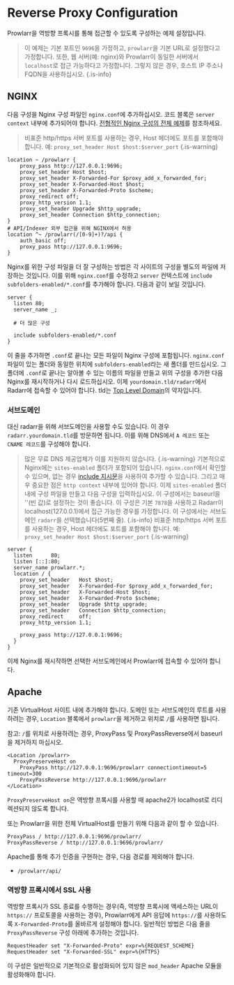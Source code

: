 # Reverse Proxy Configuration

Prowlarr을 역방향 프록시를 통해 접근할 수 있도록 구성하는 예제 설정입니다.

> 이 예제는 기본 포트인 `9696`을 가정하고, `prowlarr`을 기본 URL로 설정했다고 가정합니다. 또한, 웹 서버(예: nginx)와 Prowlarr이 동일한 서버에서 `localhost`로 접근 가능하다고 가정합니다. 그렇지 않은 경우, 호스트 IP 주소나 FQDN을 사용하십시오.
{.is-info}

## NGINX

다음 구성을 Nginx 구성 파일인 `nginx.conf`에 추가하십시오. 코드 블록은 `server context` 내부에 추가되어야 합니다. [전형적인 Nginx 구성의 전체 예제](https://www.nginx.com/resources/wiki/start/topics/examples/full/)를 참조하세요.

> 비표준 http/https 서버 포트를 사용하는 경우, Host 헤더에도 포트를 포함해야 합니다. 예: `proxy_set_header Host $host:$server_port` {.is-warning}

```nginx
location ~ /prowlarr {
    proxy_pass http://127.0.0.1:9696;
    proxy_set_header Host $host;
    proxy_set_header X-Forwarded-For $proxy_add_x_forwarded_for;
    proxy_set_header X-Forwarded-Host $host;
    proxy_set_header X-Forwarded-Proto $scheme;
    proxy_redirect off;
    proxy_http_version 1.1;
    proxy_set_header Upgrade $http_upgrade;
    proxy_set_header Connection $http_connection;
}
# API/Indexer 외부 접근을 위해 NGINX에서 허용
location ^~ /prowlarr(/[0-9]+)?/api {
    auth_basic off;
    proxy_pass http://127.0.0.1:9696;
}
```

Nginx를 위한 구성 파일을 더 잘 구성하는 방법은 각 사이트의 구성을 별도의 파일에 저장하는 것입니다. 이를 위해 `nginx.conf`를 수정하고 `server` 컨텍스트에 `include subfolders-enabled/*.conf`를 추가해야 합니다. 다음과 같이 보일 것입니다.

```nginx
server {
  listen 80;
  server_name _;
  
  # 더 많은 구성
  
  include subfolders-enabled/*.conf
}
```

이 줄을 추가하면 `.conf`로 끝나는 모든 파일이 Nginx 구성에 포함됩니다. `nginx.conf` 파일이 있는 폴더와 동일한 위치에 `subfolders-enabled`라는 새 폴더를 만드십시오. 그 폴더에 `.conf`로 끝나는 알아볼 수 있는 이름의 파일을 만들고 위의 구성을 추가한 다음 Nginx를 재시작하거나 다시 로드하십시오. 이제 `yourdomain.tld/radarr`에서 Radarr에 접속할 수 있어야 합니다. tld는 [Top Level Domain](https://en.wikipedia.org/wiki/List_of_Internet_top-level_domains)의 약자입니다.

### 서브도메인

대신 radarr을 위해 서브도메인을 사용할 수도 있습니다. 이 경우 `radarr.yourdomain.tld`를 방문하면 됩니다. 이를 위해 DNS에서 `A 레코드` 또는 `CNAME 레코드`를 구성해야 합니다.
> 많은 무료 DNS 제공업체가 이를 지원하지 않습니다. {.is-warning}
기본적으로 Nginx에는 `sites-enabled` 폴더가 포함되어 있습니다. `nginx.conf`에서 확인할 수 있으며, 없는 경우 [include 지시문](http://nginx.org/en/docs/ngx_core_module.html#include)을 사용하여 추가할 수 있습니다. 그리고 매우 중요한 점은 `http context` 내부에 있어야 합니다. 이제 `sites-enabled` 폴더 내에 구성 파일을 만들고 다음 구성을 입력하십시오.
> 이 구성에서는 baseurl을 ''(빈 값)로 설정하는 것이 좋습니다. 이 구성은 기본 `7878`을 사용하고 Radarr이 localhost(127.0.0.1)에서 접근 가능한 경우를 가정합니다. 이 구성에서는 서브도메인 `radarr`을 선택했습니다(5번째 줄).
{.is-info}
> 비표준 http/https 서버 포트를 사용하는 경우, Host 헤더에도 포트를 포함해야 합니다. 예: `proxy_set_header Host $host:$server_port` {.is-warning}

```nginx
server {
  listen      80;
  listen [::]:80;
  server_name prowlarr.*;
  location / {
    proxy_set_header   Host $host;
    proxy_set_header   X-Forwarded-For $proxy_add_x_forwarded_for;
    proxy_set_header   X-Forwarded-Host $host;
    proxy_set_header   X-Forwarded-Proto $scheme;
    proxy_set_header   Upgrade $http_upgrade;
    proxy_set_header   Connection $http_connection;
    proxy_redirect     off;
    proxy_http_version 1.1;
    
    proxy_pass http://127.0.0.1:9696;
  }
}
```

이제 Nginx를 재시작하면 선택한 서브도메인에서 Prowlarr에 접속할 수 있어야 합니다.

## Apache

기존 VirtualHost 사이트 내에 추가해야 합니다. 도메인 또는 서브도메인의 루트를 사용하려는 경우, `Location` 블록에서 `prowlarr`을 제거하고 위치로 `/`를 사용하면 됩니다.

참고: `/`를 위치로 사용하려는 경우, ProxyPass 및 ProxyPassReverse에서 baseurl을 제거하지 마십시오.

```none
<Location /prowlarr>
  ProxyPreserveHost on
    ProxyPass http://127.0.0.1:9696/prowlarr connectiontimeout=5 timeout=300
    ProxyPassReverse http://127.0.0.1:9696/prowlarr
</Location>
```

`ProxyPreserveHost on`은 역방향 프록시를 사용할 때 apache2가 localhost로 리디렉션되지 않도록 합니다.

또는 Prowlarr을 위한 전체 VirtualHost를 만들기 위해 다음과 같이 할 수 있습니다.

```none
ProxyPass / http://127.0.0.1:9696/prowlarr/
ProxyPassReverse / http://127.0.0.1:9696/prowlarr/
```

Apache를 통해 추가 인증을 구현하는 경우, 다음 경로를 제외해야 합니다.

- `/prowlarr/api/`

### 역방향 프록시에서 SSL 사용

역방향 프록시가 SSL 종료를 수행하는 경우(즉, 역방향 프록시에 액세스하는 URL이 `https://` 프로토콜을 사용하는 경우), Prowlarr에게 API 응답에 `https://`를 사용하도록 `X-Forwarded-Proto`를 올바르게 설정해야 합니다. 일반적인 방법은 다음 줄을 `ProxyPassReverse` 구성 아래에 추가하는 것입니다.

```none
RequestHeader set "X-Forwarded-Proto" expr=%{REQUEST_SCHEME}
RequestHeader set "X-Forwarded-SSL" expr=%{HTTPS}
```

이 구성은 일반적으로 기본적으로 활성화되어 있지 않은 `mod_header` Apache 모듈을 활성화해야 합니다.